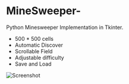 # MineSweeper-
Python Minesweeper Implementation in Tkinter.
- 500 * 500 cells
- Automatic Discover
- Scrollable Field
- Adjustable difficulty
- Save and Load

![Screenshot](https://github.com/stailx/MineSweeper-/tree/main/ReadMe/screenshot.png)

